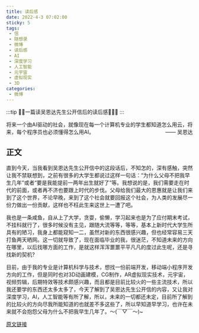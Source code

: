 ```yaml
---
title: 读后感
date: 2022-4-3 07:02:00
sticky: 5
tags:
 - 信
 - 随想录
 - 微博
 - 读后感
 - AI
 - 深度学习
 - 人工智能
 - 元宇宙
 - 虚拟现实
 - 3D
categories: 
 - 微博
---
```


:::tip
:strawberry::tangerine:一篇读吴恩达先生公开信后的读后感:lollipop::strawberry::candy:
:::

<!-- more -->

将来一个由AI驱动的社会，就像现在每一个计算机专业的学生都知道怎么用云，将来，每个程序员也必须懂得怎么用AI。
<span style="float:right">—— 吴恩达</span>

## 正文

直到今天，当我看到吴恩达先生公开信中的这段话后，不知怎的，深有感触，突然让我不禁联想到，之前有很多的大学生都说过这样一句话：“为什么父母不把我早生几年”或者“要是我能提前一两年出生就好了”等。我想说的是，我们需要走在时代的前面，或者再不济也要跟上时代的步伐。父母给我们最大的恩惠就是让我们来到了这个世界，不论早晚，来到了这个社会就要回报这个社会，为人类的发展尽一份力做出一份贡献，这样也不枉此生来这世上一遭了吧。

我也是一条咸鱼，自从上了大学，贪耍，偷懒，学习起来也是为了应付期末考试，不挂科就行了，很多时候没有主见，跟随大流等等，等等，基本上新时代大学生所具有的陋习，我身上都能窥知一二，虽然对新的东西很感兴趣，但也经常容易三天打鱼两天晒网。这一切就导致了，现在面临毕业的我，很迷茫，不知道未来的方向在哪里，以后找哪方面的工作，是就这样浑浑噩噩平平凡凡的度过此生呢，还是寻找新的契机?

目前，由于我的专业是计算机科学与技术，想找一份前端开发，移动端小程序开发方向的工作，但是同时也对3D动画建模，CG制作，AR虚拟现实技术，元宇宙，视频剪辑，后期特效等技术颇感兴趣，而且都是目前比较火的一些主流技术，所以我还要学的东西还太多太多了，今天了解到了吴恩达先生公开信的内容，又让我对深度学习，AI，人工智能等有所了解，所以，未来的一切都还未定，目前所了解到的比较火的方向尽我所能知道的也就差不多这些了，所以早知道早学习，也许在未来就不会抱怨父母为什么不把我早生几年了。～(￣▽￣～)~

[原文链接](https://weibo.com/6876190424/LmMGBkHzj)
